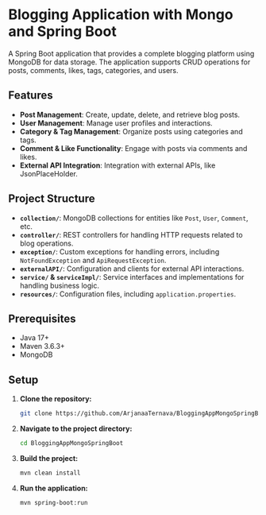 # Blogging Application with Mongo and Spring Boot

A Spring Boot application that provides a complete blogging platform using MongoDB for data storage. The application supports CRUD operations for posts, comments, likes, tags, categories, and users.

## Features

- **Post Management**: Create, update, delete, and retrieve blog posts.
- **User Management**: Manage user profiles and interactions.
- **Category & Tag Management**: Organize posts using categories and tags.
- **Comment & Like Functionality**: Engage with posts via comments and likes.
- **External API Integration**: Integration with external APIs, like JsonPlaceHolder.

## Project Structure

- **`collection/`**: MongoDB collections for entities like `Post`, `User`, `Comment`, etc.
- **`controller/`**: REST controllers for handling HTTP requests related to blog operations.
- **`exception/`**: Custom exceptions for handling errors, including `NotFoundException` and `ApiRequestException`.
- **`externalAPI/`**: Configuration and clients for external API interactions.
- **`service/` & `serviceImpl/`**: Service interfaces and implementations for handling business logic.
- **`resources/`**: Configuration files, including `application.properties`.

## Prerequisites

- Java 17+
- Maven 3.6.3+
- MongoDB

## Setup

1. **Clone the repository:**
    ```bash
    git clone https://github.com/ArjanaaTernava/BloggingAppMongoSpringBoot.git
    ```
2. **Navigate to the project directory:**
    ```bash
    cd BloggingAppMongoSpringBoot
    ```
3. **Build the project:**
    ```bash
    mvn clean install
    ```
4. **Run the application:**
    ```bash
    mvn spring-boot:run
    ```


